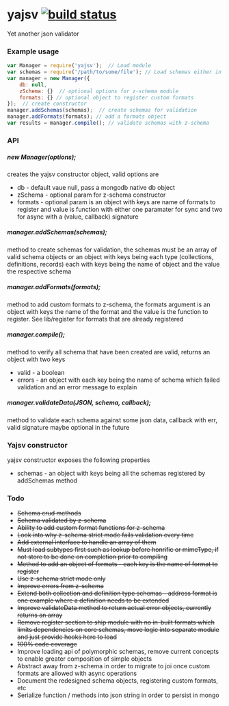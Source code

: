 # yajsv [![build status](https://travis-ci.org/simon-p-r/yajsv.svg?branch=master)](https://travis-ci.org/simon-p-r/yajsv)

Yet another json validator

### Example usage

```js
var Manager = require('yajsv');  // Load module
var schemas = require('/path/to/some/file'); // Load schemas either in an array or object sets
var manager = new Manager({
    db: null,
    zSchema: {}  // optional options for z-schema module
    formats: {} // optional object to register custom formats
});  // create constructor
manager.addSchemas(schemas);  // create schemas for validation
manager.addFormats(formats); // add a formats object
var results = manager.compile(); // validate schemas with z-schema

```

### API

##### new Manager(options);

creates the yajsv constructor object, valid options are
+ db - default vaue null, pass a mongodb native db object
+ zSchema - optional param for z-schema constructor
+ formats - optional param is an object with keys are name of formats to
register and value is function with either one paramater for sync and two
for async with a (value, callback) signature


##### manager.addSchemas(schemas);

method to create schemas for validation, the schemas must be an array of valid schema objects or an object with keys being each type (collections, definitions, records) each with keys being the name of object and the value the respective schema  

##### manager.addFormats(formats);

method to add custom formats to z-schema, the formats argument is an object with keys the name of the format and the value is the function to register.  See lib/register for formats that are already registered

##### manager.compile();

method to verify all schema that have been created are valid, returns an object with two keys
+  valid - a boolean
+  errors - an object with each key being the name of schema which failed validation and an error message to explain

##### manager.validateData(JSON, schema, callback);

method to validate each schema against some json data, callback with err, valid signature maybe optional in the future

### Yajsv constructor

yajsv constructor exposes the following properties
+ schemas - an object with keys being all the schemas registered by addSchemas method


### Todo
+ ~~Schema crud methods~~
+ ~~Schema validated by z-schema~~
+ ~~Ability to add custom format functions for z-schema~~
+ ~~Look into why z-schema strict mode fails validation every time~~
+ ~~Add external interface to handle an array of them~~
+ ~~Must load subtypes first such as lookup before honrific or mimeType, if not store to be done on completion prior to compiling~~
+ ~~Method to add an object of formats - each key is the name of format to register~~
+ ~~Use z-schema strict mode only~~
+ ~~Improve errors from z-schema~~
+ ~~Extend both collection and definition type schemas - address format is one example where a definition needs to be extended~~
+ ~~Improve validateData method to return actual error objects, currently returns an array~~
+ ~~Remove register section to ship module with no in-built formats which limits dependencies on core schemas, move logic into separate module and just provide hooks here to load~~
+ ~~100% code coverage~~
+ Improve loading api of polymorphic schemas, remove current concepts to enable greater composition of simple objects
+ Abstract away from z-schema in order to migrate to joi once custom formats are allowed with async operations
+ Document the redesigned schema objects, registering custom formats, etc
+ Serialize function / methods into json string in order to persist in mongo
